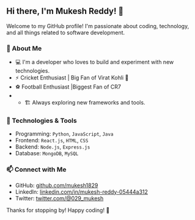 ## Hi there, I'm Mukesh Reddy! 👋

Welcome to my GitHub profile! I'm passionate about coding, technology, and all things related to software development.

### 🚀 About Me
- 💻 I'm a developer who loves to build and experiment with new technologies.
- ⚡ Cricket Enthusiast | Big Fan of Virat Kohli 🏏
-  ⚽ Football  Enthusiast |Biggest Fan of CR7
-   - 🏗️ Always exploring new frameworks and tools.

### 🔧 Technologies & Tools
- Programming: `Python`, `JavaScript`, `Java`
- Frontend: `React.js`, `HTML`, `CSS`
- Backend: `Node.js`, `Express.js`
- Database: `MongoDB`, `MySQL`

### 📫 Connect with Me
- GitHub: [github.com/mukesh1829](https://github.com/mukesh1829)
- LinkedIn: [linkedin.com/in/mukesh-reddy-05444a312](https://linkedin.com/in/mukesh-reddy-05444a312)
- Twitter: [twitter.com/@029_mukesh](https://twitter.com/@029_mukesh)

Thanks for stopping by! Happy coding! 🚀
